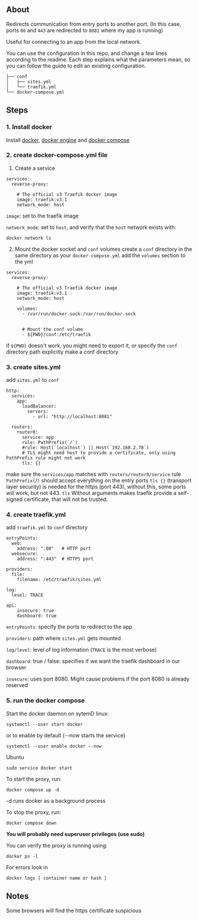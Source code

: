 ## About
Redirects communication from entry ports to another port. (In this case, ports `80` and `443` are redirected to `8081` where my app is running)

Useful for connecting to an app from the local network.


You can use the configuration in this repo, and change a few lines according to the readme. Each step explains what the parameters
mean, so you can follow the guide to edit an existing configuration.
```
├── conf
│   ├── sites.yml
│   └── traefik.yml
└── docker-compose.yml
```


## Steps
### 1. Install docker
[ldocker]: https://docs.docker.com/desktop/install/linux-install
[ldocker engine]: https://docs.docker.com/engine/install/
[ldocker-compose]: https://docs.docker.com/desktop/install/linux-install/

Install [docker][ldocker], [docker engine][ldocker engine] and [docker compose][ldocker-compose]

### 2. create docker-compose.yml file
1. Create a service
```
services:
  reverse-proxy:

    # The official v3 Traefik docker image
    image: traefik:v3.1
    network_mode: host
```
`image`: set to the traefik image


`network_mode`: set to `host`, and verify that the `host` network exists with:
```
docker network ls
```
2. Mount the docker socket and `conf` volumes
create a `conf` directory in the same directory as your `docker-compose.yml`
add the `volumes` section to the yml
```
services:
  reverse-proxy:

    # The official v3 Traefik docker image
    image: traefik:v3.1
    network_mode: host

    volumes:
      - /var/run/docker.sock:/var/run/docker.sock


      # Mount the conf volume
      - ${PWD}/conf:/etc/traefik
```
if `${PWD}` doesn't work, you might need to export it, or specify the `conf` directory path explicitly
make a conf directory

### 3. create sites.yml
add `sites.yml` to `conf`
```
http:
  services:
    app:
      loadBalancer:
        servers:
          - url: "http://localhost:8081"

  routers:
    router0:  
      service: app
      rule: PathPrefix(`/`)
      #rule: Host(`localhost`) || Host(`192.168.2.78`) 
      # TLS might need host to provide a certificate, only using PathPrefix rule might not work
      tls: {}
```
make sure the `services/app` matches with `routers/router0/service`
rule `PathPrefix(`/`)` should accept everything on the entry ports
`tls {}` (transport layer security) is needed for the https (port 443), without this, some ports will work, but not 443.
`tls` Without arguments makes traefik provide a self-signed certificate, that will not be trusted.

### 4. create traefik.yml
add `traefik.yml` to `conf` directory
```
entryPoints:
  web:
    address: ":80"   # HTTP port
  websecure:
    address: ":443"  # HTTPS port

providers:
  file:
    filename: /etc/traefik/sites.yml

log:
  level: TRACE

api:
    insecure: true
    dashboard: true
```
`entryPoints`: specify the ports to redirect to the app

`providers`: path where `sites.yml` gets mounted

`log/level`: level of log information (`TRACE` is the most verbose)

`dashboard`: true / false: specifies if we want the traefik dashboard in our browser

`insecure`: uses port 8080. Might cause problems if the port 8080 is already reserved

### 5. run the docker compose

Start the docker daemon
on sytemD linux:
```
systemctl --user start docker
```
or to enable by default (--now starts the service)
```
systemctl --user enable docker --now
```

Ubuntu
```
sudo service docker start
```
To start the proxy, run:
```
docker compose up -d
```
-d runs docker as a background process

To stop the proxy, run:
```
docker compose down
```

**You will probably need superuser privileges (use sudo)**

You can verify the proxy is running using:
```
docker ps -l
```

For errors look in
```
docker logs [ container name or hash ] 
```

## Notes
Some browsers will find the https certificate suspicious

